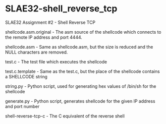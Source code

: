 # SLAE32-shell_reverse_tcp
SLAE32 Assignment #2 - Shell Reverse TCP

shellcode.asm.original  -  The asm source of the shellcode which connects to the remote IP address and port 4444.

shellcode.asm           -  Same as shellcode.asm, but the size is reduced and the NULL characters are removed.

test.c                  -  The test file which executes the shellcode

test.c.template         -  Same as the test.c, but the place of the shellcode contains a SHELLCODE string

string.py               -  Python script, used for generating hex values of /bin/sh for the shellcode

generate.py             -  Python script, generates shellcode for the given IP address and port number


shell-reverse-tcp-c        -  The C equivalent of the reverse shell
